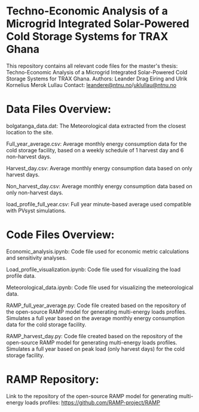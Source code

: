 # Techno-Economic Analysis of a Microgrid Integrated Solar-Powered Cold Storage Systems for TRAX Ghana
This repository contains all relevant code files for the master's thesis: Techno-Economic Analysis of a Microgrid Integrated Solar-Powered Cold Storage Systems for TRAX Ghana.
Authors: Leander Drag Eiring and Ulrik Kornelius Merok Lullau
Contact: leandere@ntnu.no/uklullau@ntnu.no

# Data Files Overview:
bolgatanga_data.dat: The Meteorological data extracted from the closest location to the site.

Full_year_average.csv: Average monthly energy consumption data for the cold storage facility, based on a weekly schedule of 1 harvest day and 6 non-harvest days.

Harvest_day.csv: Average monthly energy consumption data based on only harvest days.

Non_harvest_day.csv: Average monthly energy consumption data based on only non-harvest days.

load_profile_full_year.csv: Full year minute-based average used compatible with PVsyst simulations.


# Code Files Overview:
Economic_analysis.ipynb: Code file used for economic metric calculations and sensitivity analyses.

Load_profile_visualization.ipynb: Code file used for visualizing the load profile data.

Meteorological_data.ipynb: Code file used for visualizing the meteorological data.

RAMP_full_year_average.py: Code file created based on the repository of the open-source RAMP model for generating multi-energy loads profiles. Simulates a full year based on the average monthly energy consumption data for the cold storage facility.

RAMP_harvest_day.py: Code file created based on the repository of the open-source RAMP model for generating multi-energy loads profiles. Simulates a full year based on peak load (only harvest days) for the cold storage facility.


# RAMP Repository:
Link to the repository of the open-source RAMP model for generating multi-energy loads profiles: https://github.com/RAMP-project/RAMP


